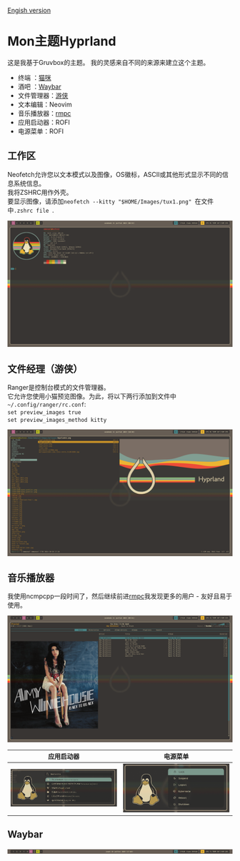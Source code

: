 [Engish version](https://github.com/sesuko023/dotfiles/blob/main/README.md)

# Mon主题Hyprland

这是我基于Gruvbox的主题。
我的灵感来自不同的来源来建立这个主题。

-   终端 ：[猫咪](#workspace)
-   酒吧 ：[Waybar](#waybar)
-   文件管理器：[游侠](#file-manager-ranger)
-   文本编辑：Neovim
-   音乐播放器：[rmpc](#music-player)
-   应用启动器：ROFI
-   电源菜单：ROFI

## 工作区

Neofetch允许您以文本模式以及图像，OS徽标，ASCII或其他形式显示不同的信息系统信息。  
我将ZSHRC用作外壳。  
要显示图像，请添加`neofetch --kitty "$HOME/Images/tux1.png" `在文件中`.zshrc file `.

<img src="https://raw.githubusercontent.com/sesuko023/dotfiles/refs/heads/main/Images/hyprland_terminal.png" alt="Bureau">

## 文件经理（游侠）

Ranger是控制台模式的文件管理器。  
它允许您使用小猫预览图像。为此，将以下两行添加到文件中`~/.config/ranger/rc.conf`:  
`set preview_images true`  
`set preview_images_method kitty`

<img src="https://raw.githubusercontent.com/sesuko023/dotfiles/refs/heads/main/Images/ranger_preview.png" alt="ranger">

## 音乐播放器

我使用ncmpcpp一段时间了，然后继续前进[rmpc](https://mierak.github.io/rmpc/)我发现更多的用户 - 友好且易于使用。

<img src="https://raw.githubusercontent.com/sesuko023/dotfiles/refs/heads/main/Images/rmpc_preview.png" alt="rmpc">

| 应用启动器                                                                                                                                    | 电源菜单                                                                                                                                            |
| ---------------------------------------------------------------------------------------------------------------------------------------- | ----------------------------------------------------------------------------------------------------------------------------------------------- |
| <img src="https://raw.githubusercontent.com/sesuko023/dotfiles/refs/heads/main/Images/rofi_app_preview.png" alt="rofi menu" width="500"> | <img src="https://raw.githubusercontent.com/sesuko023/dotfiles/refs/heads/main/Images/rofi_power_menu_preview.png" alt="rofi menu" width="500"> |

## Waybar

![alt text](https://github.com/sesuko023/dotfiles/blob/main/Images/waybar.jpg "Preview waybar")
